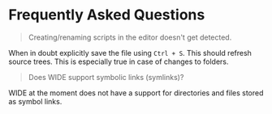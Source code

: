# Frequently Asked Questions

> Creating/renaming scripts in the editor doesn't get detected.

When in doubt explicitly save the file using `Ctrl + S`. This should refresh source trees. This is especially true in case of changes to folders.

> Does WIDE support symbolic links (symlinks)?

WIDE at the moment does not have a support for directories and files stored as symbol links.